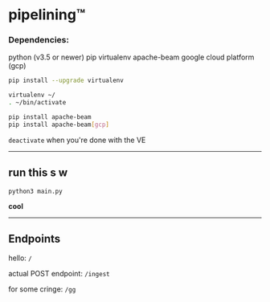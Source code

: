 # pipelining:tm:


### Dependencies: 
python (v3.5 or newer)
pip
virtualenv
apache-beam
google cloud platform (gcp)

```sh
pip install --upgrade virtualenv

virtualenv ~/
. ~/bin/activate

pip install apache-beam
pip install apache-beam[gcp]
```

`deactivate` when you're done with the VE

<hr />

## run this s w

`python3 main.py`

<b> cool </b>

<hr />

## Endpoints

hello: `/`

actual POST endpoint: `/ingest`

for some cringe: `/gg`
